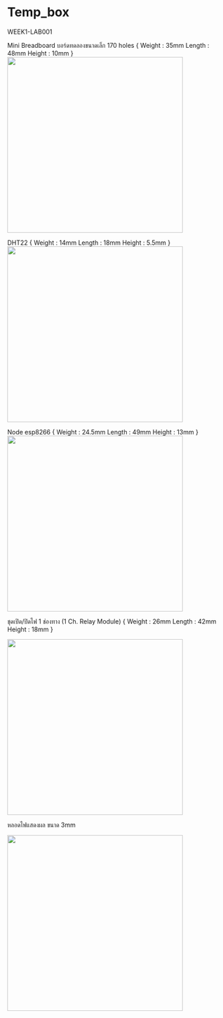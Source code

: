 # Temp_box
WEEK1-LAB001

Mini Breadboard บอร์ดทดลองขนาดเล็ก 170 holes 
{
    Weight : 35mm
    Length : 48mm 
    Height : 10mm
}
<img src="ref/Breadboard.png" width="400">


DHT22 
{
    Weight : 14mm
    Length : 18mm 
    Height : 5.5mm
}
<img src="ref/dht22.png" width="400">


Node esp8266 
{
    Weight : 24.5mm
    Length : 49mm 
    Height : 13mm
}
<img src="ref/Nodeesp8266 .png" width="400">


ชุดเปิด/ปิดไฟ 1 ช่องทาง (1 Ch. Relay Module) 
{
    Weight : 26mm
    Length : 42mm 
    Height : 18mm
}

<img src="ref/Delay 1ch..png" width="400">


หลอดไฟแสดงผล ขนาด 3mm

<img src="ref/LED-3mm-Red.png" width="400">
